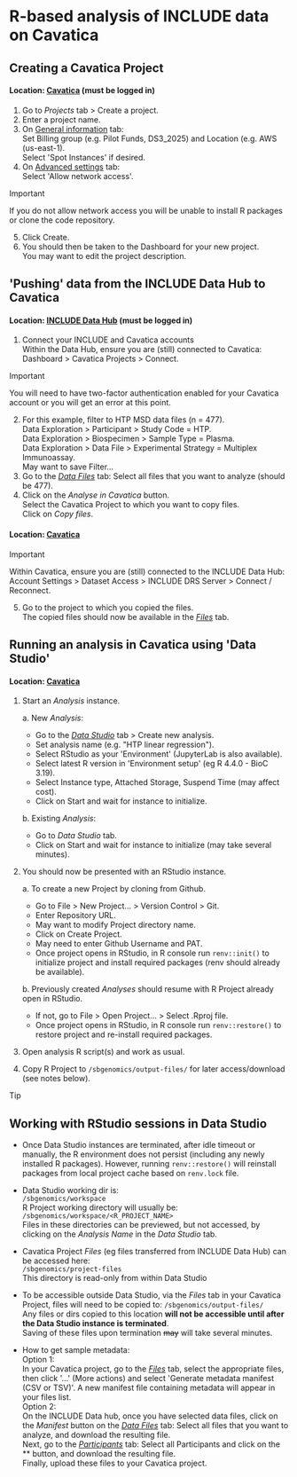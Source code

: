 # R-based analysis of INCLUDE data on Cavatica

## Creating a Cavatica Project  
#### Location: [Cavatica](https://cavatica.sbgenomics.com/) (must be logged in)  
1. Go to *Projects* tab > Create a project.
2. Enter a project name.
3. On <ins>General information</ins> tab:  
   Set Billing group (e.g. Pilot Funds, DS3_2025) and Location (e.g. AWS (us-east-1).  
   Select 'Spot Instances' if desired. 
4. On <ins>Advanced settings</ins> tab:  
   Select 'Allow network access'.  
>[!IMPORTANT]
>If you do not allow network access you will be unable to install R packages or clone the code repository.  
5. Click Create.
6. You should then be taken to the Dashboard for your new project.  
   You may want to edit the project description.  


## 'Pushing' data from the INCLUDE Data Hub to Cavatica  
#### Location: [INCLUDE Data Hub](https://portal.includedcc.org/) (must be logged in)  
1. Connect your INCLUDE and Cavatica accounts  
Within the Data Hub, ensure you are (still) connected to Cavatica:   
Dashboard > Cavatica Projects > Connect. 
>[!IMPORTANT]
>You will need to have two-factor authentication enabled for your Cavatica account or you will get an error at this point.  
2. For this example, filter to HTP MSD data files (n = 477).  
   Data Exploration > Participant > Study Code = HTP.  
   Data Exploration > Biospecimen > Sample Type = Plasma.  
   Data Exploration > Data File > Experimental Strategy = Multiplex Immunoassay.  
   May want to save Filter...  
3. Go to the <ins>*Data Files*</ins> tab: Select all files that you want to analyze (should be 477).  
4. Click on the *Analyse in Cavatica* button.  
   Select the Cavatica Project to which you want to copy files.  
   Click on *Copy files*.  

#### Location: [Cavatica](https://cavatica.sbgenomics.com/)  
>[!IMPORTANT]
>Within Cavatica, ensure you are (still) connected to the INCLUDE Data Hub:  
>Account Settings > Dataset Access > INCLUDE DRS Server > Connect / Reconnect.  

5. Go to the project to which you copied the files.  
   The copied files should now be available in the <ins>*Files*</ins> tab.  

## Running an analysis in Cavatica using 'Data Studio'
#### Location: [Cavatica](https://cavatica.sbgenomics.com/)  
1. Start an *Analysis* instance.  

   a. New *Analysis*:  
      - Go to the <ins>*Data Studio*</ins> tab > Create new analysis.  
      - Set analysis name (e.g. "HTP linear regression").  
      - Select RStudio as your 'Environment' (JupyterLab is also available).  
      - Select latest R version in 'Environment setup' (eg R 4.4.0 - BioC 3.19).  
      - Select Instance type, Attached Storage, Suspend Time (may affect cost).  
      - Click on Start and wait for instance to initialize.  

   b. Existing *Analysis*:  

      - Go to *Data Studio* tab.  
      - Click on Start and wait for instance to initialize (may take several minutes).  

2. You should now be presented with an RStudio instance.  

   a. To create a new Project by cloning from Github. 
    
      - Go to File > New Project... > Version Control > Git.  
      - Enter Repository URL.  
      - May want to modify Project directory name.  
      - Click on Create Project.  
      - May need to enter Github Username and PAT.  
      - Once project opens in RStudio, in R console run `renv::init()` to initialize project and install required packages (renv should already be available).  

   b. Previously created *Analyses* should resume with R Project already open in RStudio.  

      - If not, go to File > Open Project... > Select .Rproj file.  
      - Once project opens in RStudio, in R console run `renv::restore()` to restore project and re-install required packages.  

3. Open analysis R script(s) and work as usual. 
<!-- NEED TO ADD DETAILS ABOUT HOW TO GET METADATA DIRECTLY FROM FILES IN CAVATICA - Sex is missing? -->

4. Copy R Project to `/sbgenomics/output-files/` for later access/download (see notes below).  

> [!TIP]
> ## Working with RStudio sessions in Data Studio
>* Once Data Studio instances are terminated, after idle timeout or manually, the R environment does not persist (including any newly installed R packages).
>  However, running `renv::restore()` will reinstall packages from local project cache based on `renv.lock` file.  
>
>* Data Studio working dir is:  
>  `/sbgenomics/workspace`  
>  R Project working directory will usually be:  
>  `/sbgenomics/workspace/<R_PROJECT_NAME>`  
>  Files in these directories can be previewed, but not accessed, by clicking on the *Analysis Name* in the *Data Studio* tab.
>
>* Cavatica Project *Files* (eg files transferred from INCLUDE Data Hub) can be accessed here:  
>  `/sbgenomics/project-files`  
>  This directory is read-only from within Data Studio
>
>* To be accessible outside Data Studio, via the *Files* tab in your Cavatica Project, files will need to be copied to: 
>  `/sbgenomics/output-files/`  
>  Any files or dirs copied to this location **will not be accessible until after the Data Studio instance is terminated**.  
>  Saving of these files upon termination ~~may~~ will take several minutes.
>
>* How to get sample metadata:  
>  Option 1:  
>    In your Cavatica project, go to the <ins>*Files*</ins> tab, select the appropriate files, then click '...' (More actions) and select 'Generate metadata manifest (CSV or TSV)'. A new manifest file containing metadata will appear in your files list.  
>  Option 2:  
>    On the INCLUDE Data hub, once you have selected data files, click on the *Manifest* button on the <ins>*Data Files*</ins> tab: Select all files that you want to analyze, and download the resulting file.  
>    Next, go to the <ins>*Participants*</ins> tab: Select all Participants and click on the ** button, and download the resulting file.  
>    Finally, upload these files to your Cavatica project.




